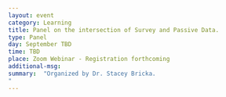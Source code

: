 ```yaml
---
layout: event
category: Learning
title: Panel on the intersection of Survey and Passive Data.
type: Panel
day: September TBD
time: TBD
place: Zoom Webinar - Registration forthcoming
additional-msg:
summary:  "Organized by Dr. Stacey Bricka.
"
---
```

